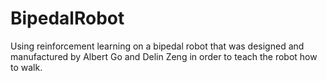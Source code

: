 # BipedalRobot
Using reinforcement learning on a bipedal robot that was designed and manufactured by Albert Go and Delin Zeng in order to teach the robot how to walk.

